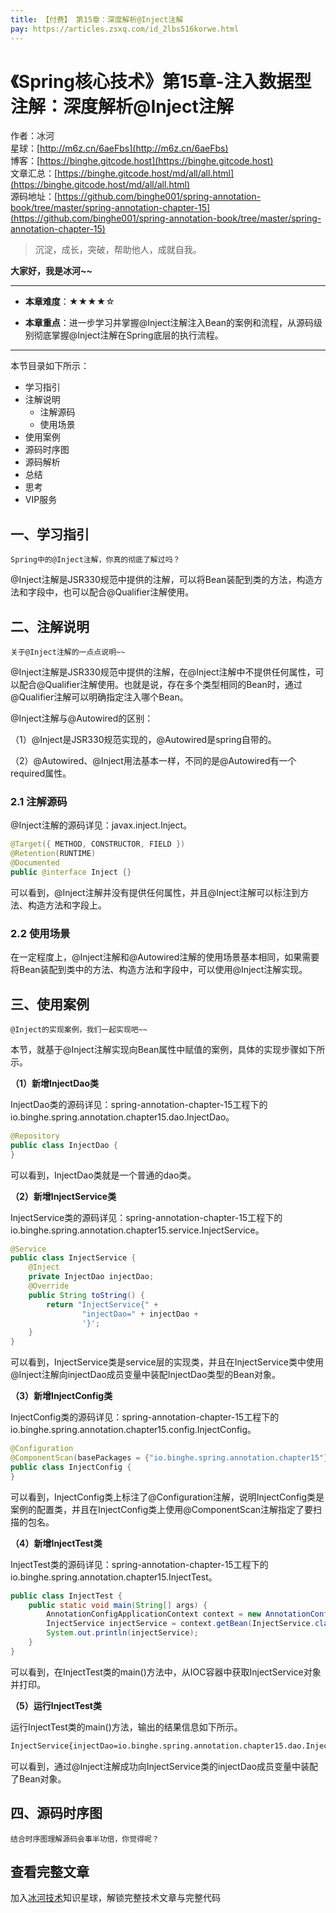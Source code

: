 ```yaml
---
title: 【付费】 第15章：深度解析@Inject注解
pay: https://articles.zsxq.com/id_2lbs516korwe.html
---
```


# 《Spring核心技术》第15章-注入数据型注解：深度解析@Inject注解

作者：冰河
<br/>星球：[http://m6z.cn/6aeFbs](http://m6z.cn/6aeFbs)
<br/>博客：[https://binghe.gitcode.host](https://binghe.gitcode.host)
<br/>文章汇总：[https://binghe.gitcode.host/md/all/all.html](https://binghe.gitcode.host/md/all/all.html)
<br/>源码地址：[https://github.com/binghe001/spring-annotation-book/tree/master/spring-annotation-chapter-15](https://github.com/binghe001/spring-annotation-book/tree/master/spring-annotation-chapter-15)

> 沉淀，成长，突破，帮助他人，成就自我。

**大家好，我是冰河~~**

------

* **本章难度**：★★★★☆

* **本章重点**：进一步学习并掌握@Inject注解注入Bean的案例和流程，从源码级别彻底掌握@Inject注解在Spring底层的执行流程。

------

本节目录如下所示：

* 学习指引
* 注解说明
  * 注解源码
  * 使用场景
* 使用案例
* 源码时序图
* 源码解析
* 总结
* 思考
* VIP服务

## 一、学习指引

`Spring中的@Inject注解，你真的彻底了解过吗？`

@Inject注解是JSR330规范中提供的注解，可以将Bean装配到类的方法，构造方法和字段中，也可以配合@Qualifier注解使用。

## 二、注解说明

`关于@Inject注解的一点点说明~~`

@Inject注解是JSR330规范中提供的注解，在@Inject注解中不提供任何属性，可以配合@Qualifier注解使用。也就是说，存在多个类型相同的Bean时，通过@Qualifier注解可以明确指定注入哪个Bean。

@Inject注解与@Autowired的区别：

（1）@Inject是JSR330规范实现的，@Autowired是spring自带的。

（2）@Autowired、@Inject用法基本一样，不同的是@Autowired有一个required属性。

### 2.1 注解源码

@Inject注解的源码详见：javax.inject.Inject。

```java
@Target({ METHOD, CONSTRUCTOR, FIELD })
@Retention(RUNTIME)
@Documented
public @interface Inject {}
```

可以看到，@Inject注解并没有提供任何属性，并且@Inject注解可以标注到方法、构造方法和字段上。

### 2.2 使用场景

在一定程度上，@Inject注解和@Autowired注解的使用场景基本相同，如果需要将Bean装配到类中的方法、构造方法和字段中，可以使用@Inject注解实现。

## 三、使用案例

`@Inject的实现案例，我们一起实现吧~~`

本节，就基于@Inject注解实现向Bean属性中赋值的案例，具体的实现步骤如下所示。

**（1）新增InjectDao类**

InjectDao类的源码详见：spring-annotation-chapter-15工程下的io.binghe.spring.annotation.chapter15.dao.InjectDao。

```java
@Repository
public class InjectDao {
}
```

可以看到，InjectDao类就是一个普通的dao类。

**（2）新增InjectService类**

InjectService类的源码详见：spring-annotation-chapter-15工程下的io.binghe.spring.annotation.chapter15.service.InjectService。

```java
@Service
public class InjectService {
    @Inject
    private InjectDao injectDao;
    @Override
    public String toString() {
        return "InjectService{" +
                "injectDao=" + injectDao +
                '}';
    }
}
```

可以看到，InjectService类是service层的实现类，并且在InjectService类中使用@Inject注解向injectDao成员变量中装配InjectDao类型的Bean对象。

**（3）新增InjectConfig类**

InjectConfig类的源码详见：spring-annotation-chapter-15工程下的io.binghe.spring.annotation.chapter15.config.InjectConfig。

```java
@Configuration
@ComponentScan(basePackages = {"io.binghe.spring.annotation.chapter15"})
public class InjectConfig {
}
```

可以看到，InjectConfig类上标注了@Configuration注解，说明InjectConfig类是案例的配置类，并且在InjectConfig类上使用@ComponentScan注解指定了要扫描的包名。

**（4）新增InjectTest类**

InjectTest类的源码详见：spring-annotation-chapter-15工程下的io.binghe.spring.annotation.chapter15.InjectTest。

```java
public class InjectTest {
    public static void main(String[] args) {
        AnnotationConfigApplicationContext context = new AnnotationConfigApplicationContext(InjectConfig.class);
        InjectService injectService = context.getBean(InjectService.class);
        System.out.println(injectService);
    }
}
```

可以看到，在InjectTest类的main()方法中，从IOC容器中获取InjectService对象并打印。

**（5）运行InjectTest类**

运行InjectTest类的main()方法，输出的结果信息如下所示。

```bash
InjectService{injectDao=io.binghe.spring.annotation.chapter15.dao.InjectDao@a3d8174}
```

可以看到，通过@Inject注解成功向InjectService类的injectDao成员变量中装配了Bean对象。

## 四、源码时序图

`结合时序图理解源码会事半功倍，你觉得呢？`

## 查看完整文章

加入[冰河技术](http://m6z.cn/6aeFbs)知识星球，解锁完整技术文章与完整代码